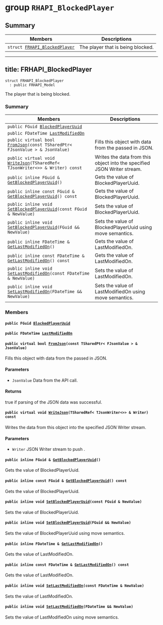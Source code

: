 # group `RHAPI_BlockedPlayer` <a id="group__RHAPI__BlockedPlayer"></a>

## Summary

 Members                        | Descriptions                                
--------------------------------|---------------------------------------------
`struct `[`FRHAPI_BlockedPlayer`](#structFRHAPI__BlockedPlayer) | The player that is being blocked.

---
title: FRHAPI_BlockedPlayer
---

```
struct FRHAPI_BlockedPlayer
  : public FRHAPI_Model
```

The player that is being blocked.

### Summary

 Members                        | Descriptions                                
--------------------------------|---------------------------------------------
`public FGuid `[`BlockedPlayerUuid`](#structFRHAPI__BlockedPlayer_1a25926c09c253b77621025b03a36ddaa3) | 
`public FDateTime `[`LastModifiedOn`](#structFRHAPI__BlockedPlayer_1aae4cca6fd2693a52cd56e666dd06e6f0) | 
`public virtual bool `[`FromJson`](#structFRHAPI__BlockedPlayer_1ae9476290a0e78b218e37aa5d70e521a8)`(const TSharedPtr< FJsonValue > & JsonValue)` | Fills this object with data from the passed in JSON.
`public virtual void `[`WriteJson`](#structFRHAPI__BlockedPlayer_1a86d20e3591f56b68ac936d502227dbdd)`(TSharedRef< TJsonWriter<>> & Writer) const` | Writes the data from this object into the specified JSON Writer stream.
`public inline FGuid & `[`GetBlockedPlayerUuid`](#structFRHAPI__BlockedPlayer_1a9548784ebf50d0e6718d8bdaa05bdc01)`()` | Gets the value of BlockedPlayerUuid.
`public inline const FGuid & `[`GetBlockedPlayerUuid`](#structFRHAPI__BlockedPlayer_1ad843e12c6107e58a99f84ed0f5362bcf)`() const` | Gets the value of BlockedPlayerUuid.
`public inline void `[`SetBlockedPlayerUuid`](#structFRHAPI__BlockedPlayer_1a3ebe1681cb5f93d5d63d7d83626be423)`(const FGuid & NewValue)` | Sets the value of BlockedPlayerUuid.
`public inline void `[`SetBlockedPlayerUuid`](#structFRHAPI__BlockedPlayer_1a40ffafd3414218f0032b4816e69f0404)`(FGuid && NewValue)` | Sets the value of BlockedPlayerUuid using move semantics.
`public inline FDateTime & `[`GetLastModifiedOn`](#structFRHAPI__BlockedPlayer_1a711a83c7742b9e7314aa164e49f6d455)`()` | Gets the value of LastModifiedOn.
`public inline const FDateTime & `[`GetLastModifiedOn`](#structFRHAPI__BlockedPlayer_1a1fde10dd3b7b0c4a4900aedebff87713)`() const` | Gets the value of LastModifiedOn.
`public inline void `[`SetLastModifiedOn`](#structFRHAPI__BlockedPlayer_1a615e0e0c81ad600e7069c63b267a5839)`(const FDateTime & NewValue)` | Sets the value of LastModifiedOn.
`public inline void `[`SetLastModifiedOn`](#structFRHAPI__BlockedPlayer_1acc5a064ea357ca845b82a68b0c382f4f)`(FDateTime && NewValue)` | Sets the value of LastModifiedOn using move semantics.

### Members

#### `public FGuid `[`BlockedPlayerUuid`](#structFRHAPI__BlockedPlayer_1a25926c09c253b77621025b03a36ddaa3) <a id="structFRHAPI__BlockedPlayer_1a25926c09c253b77621025b03a36ddaa3"></a>

#### `public FDateTime `[`LastModifiedOn`](#structFRHAPI__BlockedPlayer_1aae4cca6fd2693a52cd56e666dd06e6f0) <a id="structFRHAPI__BlockedPlayer_1aae4cca6fd2693a52cd56e666dd06e6f0"></a>

#### `public virtual bool `[`FromJson`](#structFRHAPI__BlockedPlayer_1ae9476290a0e78b218e37aa5d70e521a8)`(const TSharedPtr< FJsonValue > & JsonValue)` <a id="structFRHAPI__BlockedPlayer_1ae9476290a0e78b218e37aa5d70e521a8"></a>

Fills this object with data from the passed in JSON.

#### Parameters
* `JsonValue` Data from the API call.

#### Returns
true if parsing of the JSON data was successful.

#### `public virtual void `[`WriteJson`](#structFRHAPI__BlockedPlayer_1a86d20e3591f56b68ac936d502227dbdd)`(TSharedRef< TJsonWriter<>> & Writer) const` <a id="structFRHAPI__BlockedPlayer_1a86d20e3591f56b68ac936d502227dbdd"></a>

Writes the data from this object into the specified JSON Writer stream.

#### Parameters
* `Writer` JSON Writer stream to push .

#### `public inline FGuid & `[`GetBlockedPlayerUuid`](#structFRHAPI__BlockedPlayer_1a9548784ebf50d0e6718d8bdaa05bdc01)`()` <a id="structFRHAPI__BlockedPlayer_1a9548784ebf50d0e6718d8bdaa05bdc01"></a>

Gets the value of BlockedPlayerUuid.

#### `public inline const FGuid & `[`GetBlockedPlayerUuid`](#structFRHAPI__BlockedPlayer_1ad843e12c6107e58a99f84ed0f5362bcf)`() const` <a id="structFRHAPI__BlockedPlayer_1ad843e12c6107e58a99f84ed0f5362bcf"></a>

Gets the value of BlockedPlayerUuid.

#### `public inline void `[`SetBlockedPlayerUuid`](#structFRHAPI__BlockedPlayer_1a3ebe1681cb5f93d5d63d7d83626be423)`(const FGuid & NewValue)` <a id="structFRHAPI__BlockedPlayer_1a3ebe1681cb5f93d5d63d7d83626be423"></a>

Sets the value of BlockedPlayerUuid.

#### `public inline void `[`SetBlockedPlayerUuid`](#structFRHAPI__BlockedPlayer_1a40ffafd3414218f0032b4816e69f0404)`(FGuid && NewValue)` <a id="structFRHAPI__BlockedPlayer_1a40ffafd3414218f0032b4816e69f0404"></a>

Sets the value of BlockedPlayerUuid using move semantics.

#### `public inline FDateTime & `[`GetLastModifiedOn`](#structFRHAPI__BlockedPlayer_1a711a83c7742b9e7314aa164e49f6d455)`()` <a id="structFRHAPI__BlockedPlayer_1a711a83c7742b9e7314aa164e49f6d455"></a>

Gets the value of LastModifiedOn.

#### `public inline const FDateTime & `[`GetLastModifiedOn`](#structFRHAPI__BlockedPlayer_1a1fde10dd3b7b0c4a4900aedebff87713)`() const` <a id="structFRHAPI__BlockedPlayer_1a1fde10dd3b7b0c4a4900aedebff87713"></a>

Gets the value of LastModifiedOn.

#### `public inline void `[`SetLastModifiedOn`](#structFRHAPI__BlockedPlayer_1a615e0e0c81ad600e7069c63b267a5839)`(const FDateTime & NewValue)` <a id="structFRHAPI__BlockedPlayer_1a615e0e0c81ad600e7069c63b267a5839"></a>

Sets the value of LastModifiedOn.

#### `public inline void `[`SetLastModifiedOn`](#structFRHAPI__BlockedPlayer_1acc5a064ea357ca845b82a68b0c382f4f)`(FDateTime && NewValue)` <a id="structFRHAPI__BlockedPlayer_1acc5a064ea357ca845b82a68b0c382f4f"></a>

Sets the value of LastModifiedOn using move semantics.

